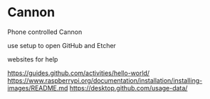 # Cannon
Phone controlled Cannon

use setup to open GitHub and Etcher

websites for help

https://guides.github.com/activities/hello-world/
https://www.raspberrypi.org/documentation/installation/installing-images/README.md
https://desktop.github.com/usage-data/
